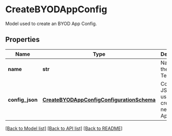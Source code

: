 # CreateBYODAppConfig

Model used to create an BYOD App Config.
## Properties
Name | Type | Description | Notes
------------ | ------------- | ------------- | -------------
**name** | **str** | Name of the App Template. | 
**config_json** | [**CreateBYODAppConfigConfigurationSchema**](CreateBYODAppConfigConfigurationSchema.md) | Config JSON to use to create a new BYOD App Config. | 

[[Back to Model list]](../README.md#documentation-for-models) [[Back to API list]](../README.md#documentation-for-api-endpoints) [[Back to README]](../README.md)


